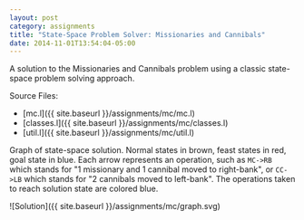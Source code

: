 ```yaml
---
layout: post
category: assignments
title: "State-Space Problem Solver: Missionaries and Cannibals"
date: 2014-11-01T13:54:04-05:00
---
```


A solution to the Missionaries and Cannibals problem using a classic
state-space problem solving approach.

Source Files:

  - [mc.l]({{ site.baseurl }}/assignments/mc/mc.l)
  - [classes.l]({{ site.baseurl }}/assignments/mc/classes.l)
  - [util.l]({{ site.baseurl }}/assignments/mc/util.l)

Graph of state-space solution. Normal states in brown, feast states in red,
goal state in blue. Each arrow represents an operation, such as `MC->RB` which
stands for "1 missionary and 1 cannibal moved to right-bank", or `CC->LB` which
stands for "2 cannibals moved to left-bank". The operations taken to reach
solution state are colored blue.

![Solution]({{ site.baseurl }}/assignments/mc/graph.svg)